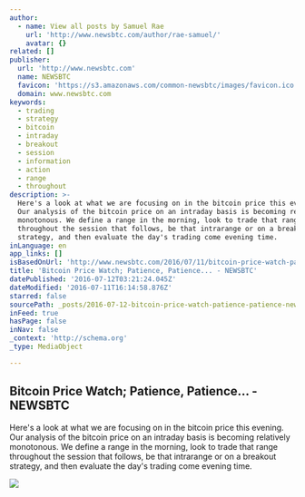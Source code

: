 ```yaml
---
author:
  - name: View all posts by Samuel Rae
    url: 'http://www.newsbtc.com/author/rae-samuel/'
    avatar: {}
related: []
publisher:
  url: 'http://www.newsbtc.com'
  name: NEWSBTC
  favicon: 'https://s3.amazonaws.com/common-newsbtc/images/favicon.ico'
  domain: www.newsbtc.com
keywords:
  - trading
  - strategy
  - bitcoin
  - intraday
  - breakout
  - session
  - information
  - action
  - range
  - throughout
description: >-
  Here's a look at what we are focusing on in the bitcoin price this evening.
  Our analysis of the bitcoin price on an intraday basis is becoming relatively
  monotonous. We define a range in the morning, look to trade that range
  throughout the session that follows, be that intrarange or on a breakout
  strategy, and then evaluate the day's trading come evening time.
inLanguage: en
app_links: []
isBasedOnUrl: 'http://www.newsbtc.com/2016/07/11/bitcoin-price-watch-patience-patience/'
title: 'Bitcoin Price Watch; Patience, Patience... - NEWSBTC'
datePublished: '2016-07-12T03:21:24.045Z'
dateModified: '2016-07-11T16:14:58.876Z'
starred: false
sourcePath: _posts/2016-07-12-bitcoin-price-watch-patience-patience-newsbtc.md
inFeed: true
hasPage: false
inNav: false
_context: 'http://schema.org'
_type: MediaObject

---
```

<article style=""><h1>Bitcoin Price Watch; Patience, Patience... - NEWSBTC</h1><p>Here's a look at what we are focusing on in the bitcoin price this evening. Our analysis of the bitcoin price on an intraday basis is becoming relatively monotonous. We define a range in the morning, look to trade that range throughout the session that follows, be that intrarange or on a breakout strategy, and then evaluate the day's trading come evening time.</p><img src="http://s3.amazonaws.com/main-newsbtc-images/2016/07/11170812/Screen-Shot-2016-07-11-at-17.58.50.png" /></article>